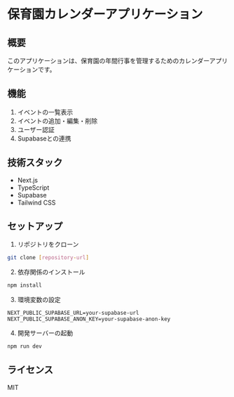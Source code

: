 # 保育園カレンダーアプリケーション

## 概要
このアプリケーションは、保育園の年間行事を管理するためのカレンダーアプリケーションです。

## 機能
1. イベントの一覧表示
2. イベントの追加・編集・削除
3. ユーザー認証
4. Supabaseとの連携

## 技術スタック
- Next.js
- TypeScript
- Supabase
- Tailwind CSS

## セットアップ
1. リポジトリをクローン
```bash
git clone [repository-url]
```

2. 依存関係のインストール
```bash
npm install
```

3. 環境変数の設定
```env
NEXT_PUBLIC_SUPABASE_URL=your-supabase-url
NEXT_PUBLIC_SUPABASE_ANON_KEY=your-supabase-anon-key
```

4. 開発サーバーの起動
```bash
npm run dev
```

## ライセンス
MIT
